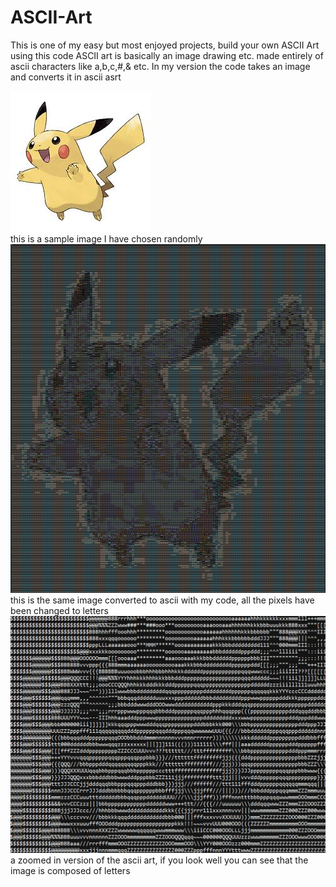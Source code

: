 # ASCII-Art
This is one of my easy but most enjoyed projects, build your own ASCII Art using this code
ASCII art is basically an image drawing etc. made entirely of ascii characters like a,b,c,#,& etc.
In my version the code takes an image and converts it in ascii asrt

<img src="https://raw.githubusercontent.com/PradyumnVikram/ASCII-Art/master/sample_images/original.jpg" />
<br> this is a sample image I have chosen randomly

<img src="https://raw.githubusercontent.com/PradyumnVikram/ASCII-Art/master/sample_images/ascii.PNG">
<br> this is the same image converted to ascii with my code, all the pixels have been changed to letters

<img src="https://raw.githubusercontent.com/PradyumnVikram/ASCII-Art/master/sample_images/ascii2.PNG">
<br> a zoomed in version of the ascii art, if you look well you can see that the image is composed of letters
